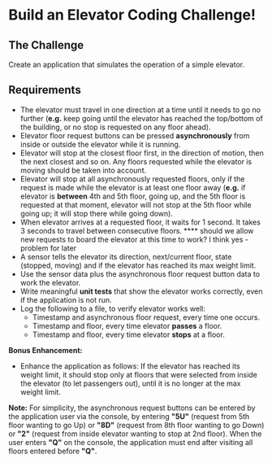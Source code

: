 # Build an Elevator Coding Challenge!

## The Challenge

Create an application that simulates the operation of a simple elevator.

## Requirements

- The elevator must travel in one direction at a time until it needs to go no further (**e.g.** keep going until the elevator has reached the top/bottom of the building, or no stop is requested on any floor ahead).
- Elevator floor request buttons can be pressed **asynchronously** from inside or outside the elevator while it is running.
- Elevator will stop at the closest floor first, in the direction of motion, then the next closest and so on. Any floors requested while the elevator is moving should be taken into account.
- Elevator will stop at all asynchronously requested floors, only if the request is made while the elevator is at least one floor away (**e.g.** if elevator is **between** 4th and 5th floor, going up, and the 5th floor is requested at that moment, elevator will not stop at the 5th floor while going up; it will stop there while going down).
- When elevator arrives at a requested floor, it waits for 1 second. It takes 3 seconds to travel between consecutive floors.
  \*\*\*\* should we allow new requests to board the elevator at this time to work? I think yes - problem for later
- A sensor tells the elevator its direction, next/current floor, state (stopped, moving) and if the elevator has reached its max weight limit.
- Use the sensor data plus the asynchronous floor request button data to work the elevator.
- Write meaningful **unit tests** that show the elevator works correctly, even if the application is not run.
- Log the following to a file, to verify elevator works well:
  - Timestamp and asynchronous floor request, every time one occurs.
  - Timestamp and floor, every time elevator **passes** a floor.
  - Timestamp and floor, every time elevator **stops** at a floor.

**Bonus Enhancement:**

- Enhance the application as follows: If the elevator has reached its weight limit, it should stop only at floors that were selected from inside the elevator (to let passengers out), until it is no longer at the max weight limit.

**Note:** For simplicity, the asynchronous request buttons can be entered by the application user via the console, by entering **"5U"** (request from 5th floor wanting to go Up) or **"8D"** (request from 8th floor wanting to go Down) or **"2"** (request from inside elevator wanting to stop at 2nd floor). When the user enters **"Q"** on the console, the application must end after visiting all floors entered before **"Q"**.
